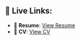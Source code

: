 ## 🔗 Live Links:

- 📄 **Resume**: [View Resume]([https://gshriguruu-resume.netlify.app/])
- 📄 **CV**: [View CV]([https://gshriguruu-cv.netlify.app/])


